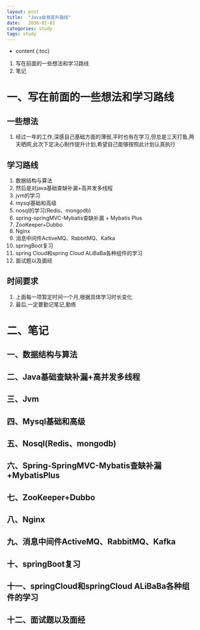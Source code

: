 ```yaml
---
layout: post
title:  "Java自我提升路线"
date:   2030-01-02
categories: study
tags: study
---
```


* content
{:toc}

1. 写在前面的一些想法和学习路线
2. 笔记




# 一、写在前面的一些想法和学习路线

## 一些想法
1. 经过一年的工作,深感自己基础方面的薄弱,平时也有在学习,但总是三天打鱼,两天晒网,此次下定决心制作提升计划,希望自己能够按照此计划认真执行

## 学习路线
1. 数据结构与算法
2. 然后是对java基础查缺补漏+高并发多线程
3. jvm的学习
4. mysql基础和高级
5. nosql的学习(Redis、mongodb)
6. spring-springMVC-Mybatis查缺补漏 + Mybatis Plus
7. ZooKeeper+Dubbo
8. Nginx
9. 消息中间件ActiveMQ、RabbitMQ、Kafka
10. springBoot复习
11. spring Cloud和spring Cloud ALiBaBa各种组件的学习
12. 面试题以及面经

## 时间要求
1. 上面每一项暂定时间一个月,根据具体学习时长变化
2. 最后,一定要勤记笔记,勤练

# 二、笔记

## 一、数据结构与算法
## 二、Java基础查缺补漏+高并发多线程
## 三、Jvm
## 四、Mysql基础和高级
## 五、Nosql(Redis、mongodb)
## 六、Spring-SpringMVC-Mybatis查缺补漏+MybatisPlus
## 七、ZooKeeper+Dubbo
## 八、Nginx
## 九、消息中间件ActiveMQ、RabbitMQ、Kafka
## 十、springBoot复习
## 十一、springCloud和springCloud ALiBaBa各种组件的学习
## 十二、面试题以及面经
